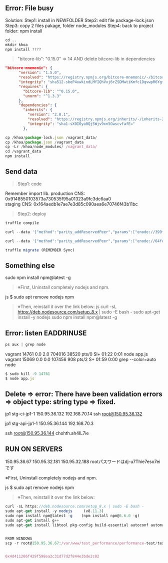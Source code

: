 


## Error: File busy
Solution: 
Step1: install in NEWFOLDER
Step2: edit file package-lock.json
Step3: copy 2 files pakage, folder node_modules
Step4: back to project folder: npm install

```js
cd ..
mkdir khoa
npm install ????
```
> "bitcore-lib": "0.15.0" => 14 AND delete bitcore-lib in dependencies
```json
"bitcore-mnemonic": {
      "version": "1.5.0",
      "resolved": "https://registry.npmjs.org/bitcore-mnemonic/-/bitcore-mnemonic-1.5.0.tgz",
      "integrity": "sha512-sbeP4xwkindLMfIQhVxj6rZSDMwtiKmfc1DqvwpR6Yg+Qo4I4WHO5pvzb12Y04uDh1N3zgD45esHhfH0HHmE4g==",
      "requires": {
        "bitcore-lib": "^0.15.0",
        "unorm": "^1.3.3"
      },
      "dependencies": {
        "inherits": {
          "version": "2.0.1",
          "resolved": "https://registry.npmjs.org/inherits/-/inherits-2.0.1.tgz",
          "integrity": "sha1-sX0I0ya0Qj5Wjv9xn5GwscvfafE="
        },
```

```js
cp /khoa/package-lock.json /vagrant_data/
cp /khoa/package.json /vagrant_data
cp -Lr /khoa/node_modules/ /vagrant_data/
cd /vagrant_data
npm install
```

## Send data
>Step1: code

Remember import lib.
production CNS: 0x9148550103573a730535f95a01323a9fc3dc6aa0  
staging CNS:    0x164aedb1e7ae7e3d85c090aea6e70746f43b11bc

>Step2: deploy

```js
truffle compile

curl --data '{"method":"parity_addReservedPeer","params":["enode://399f475c03a2f66d7506c6ae96b778ff7763e1ec3d3cbe4b2c7a494e3e7d18f0267e06c03cf127ad95ebf3030724402c6b9c9b9311f7db7f5d98d077b11b7e4e@163.44.171.129:30303"],"id":1,"jsonrpc":"2.0"}' -H "Content-Type: application/json" -X POST localhost:8545

curl --data '{"method":"parity_addReservedPeer","params":["enode://64fd3830aa46ff597ecb886bdada7c2ae34c585802f7022ec272e2c65dadb483d356d10c6e9b6411ee69318c75b8e1a1fb6dd277631c759cb2332c12e2dc75f7@150.95.132.79:30303"],"id":1,"jsonrpc":"2.0"}' -H "Content-Type: application/json" -X POST localhost:8545

truffle migrate (REMEMBER Sync)

```


## Something else
sudo npm install npm@latest -g


>※First, Uninstall completely nodejs and npm.

js
$ sudo apt remove nodejs npm

>※Then, reinstall it over the link below:
js
curl -sL https://deb.nodesource.com/setup_8.x | sudo -E bash -
sudo apt-get install -y nodejs
sudo npm install npm@latest -g



## Error: listen EADDRINUSE
```js
ps aux | grep node
```
vagrant  14761  0.0  2.0 704016 38520 pts/0    Sl+  01:22   0:01 node app.js
vagrant  15069  0.0  0.0 107456   908 pts/2    S+   01:59   0:00 grep --color=auto node
```js
$ sudo kill -9 14761
$ node app.js
```

## Delete => error: There have been validation errors => object type: string type => fixed.





jp1	stg-ci-jp1-1	150.95.36.132	   192.168.70.14
ssh root@150.95.36.132

jp1	stg-api-jp1-1	150.95.36.144	192.168.70.3

ssh root@150.95.36.144
chohth.ah4IL7ie










## RUN ON SERVERS
150.95.36.67
150.95.32.181
150.95.32.188
rootパスワードはdj-u7Thie7eso7eiです



※First, Uninstall completely nodejs and npm.

js
$ sudo apt remove nodejs npm

>※Then, reinstall it over the link below:
```js
curl -sL https://deb.nodesource.com/setup_8.x | sudo -E bash -
sudo apt-get install -y nodejs     (v8.11.3)
sudo npm install npm@latest -g    (npm install npm@5.6.0 -g)
sudo apt-get install g++
sudo apt-get install libtool pkg-config build-essential autoconf automake


FROM WINDOWS
scp -r root@150.95.36.67:/var/www/test_performance/performance-test/test/asset/output_result D:/workspace/TASK/TEST/OUTPUT/67


0x4d411206f429f598ea2c31d77d2f844e3bde2c02